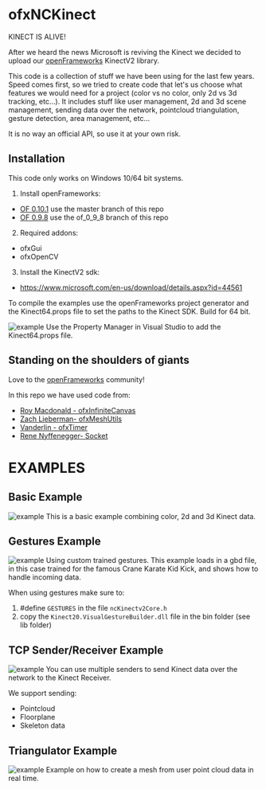 ofxNCKinect
===========

KINECT IS ALIVE!

After we heard the news Microsoft is reviving the Kinect we decided to upload our [openFrameworks](https://openframeworks.cc/) KinectV2 library.

This code is a collection of stuff we have been using for the last few years. Speed comes first, so we tried to create code that let's us choose what features we would need for a project (color vs no color, only 2d vs 3d tracking, etc...). It includes stuff like user management, 2d and 3d scene management, sending data over the network, pointcloud triangulation, gesture detection, area management, etc...

It is no way an official API, so use it at your own risk.

Installation
------------
This code only works on Windows 10/64 bit systems.

1) Install openFrameworks:

* [OF 0.10.1](https://openframeworks.cc/download/) use the master branch of this repo
* [OF 0.9.8](https://openframeworks.cc/download/older/) use the of_0_9_8 branch of this repo

2) Required addons:

* ofxGui
* ofxOpenCV

3) Install the KinectV2 sdk:

* https://www.microsoft.com/en-us/download/details.aspx?id=44561

To compile the examples use the openFrameworks project generator and the Kinect64.props file to set the paths to the Kinect SDK.  Build for 64 bit.

![example](https://raw.githubusercontent.com/wearenocomputer/ofxncKinect/master/images/pm.jpg)
Use the Property Manager in Visual Studio to add the Kinect64.props file.

Standing on the shoulders of giants
-----------------------------------
Love to the [openFrameworks](https://openframeworks.cc/) community!

In this repo we have used code from:

* [Roy Macdonald - ofxInfiniteCanvas](https://github.com/roymacdonald/ofxInfiniteCanvas)
* [Zach Lieberman- ofxMeshUtils](https://github.com/ofZach/ofxMeshUtils)
* [Vanderlin - ofxTimer](https://github.com/vanderlin/ofxTimer)
* [Rene Nyffenegger- Socket](https://github.com/ReneNyffenegger/Socket.cpp)


EXAMPLES
========


Basic Example
-------------
![example](https://raw.githubusercontent.com/wearenocomputer/ofxncKinect/master/images/2.jpg)
This is a basic example combining color, 2d and 3d Kinect data.


Gestures Example
----------------
![example](https://raw.githubusercontent.com/wearenocomputer/ofxncKinect/master/images/4.gif)
Using custom trained gestures.
This example loads in a gbd file, in this case trained for the famous Crane Karate Kid Kick, and shows how to handle incoming data.

When using gestures make sure to:
1. #define `GESTURES` in the file `ncKinectv2Core.h`
2. copy the `Kinect20.VisualGestureBuilder.dll` file in the bin folder (see lib folder)


TCP Sender/Receiver Example
---------------------------
![example](https://raw.githubusercontent.com/wearenocomputer/ofxncKinect/master/images/3.jpg)
You can use multiple senders to send Kinect data over the network to the Kinect Receiver.

We support sending:

* Pointcloud
* Floorplane
* Skeleton data


Triangulator Example
--------------------
![example](https://raw.githubusercontent.com/wearenocomputer/ofxncKinect/master/images/1.jpg)
Example on how to create a mesh from user point cloud data in real time.

